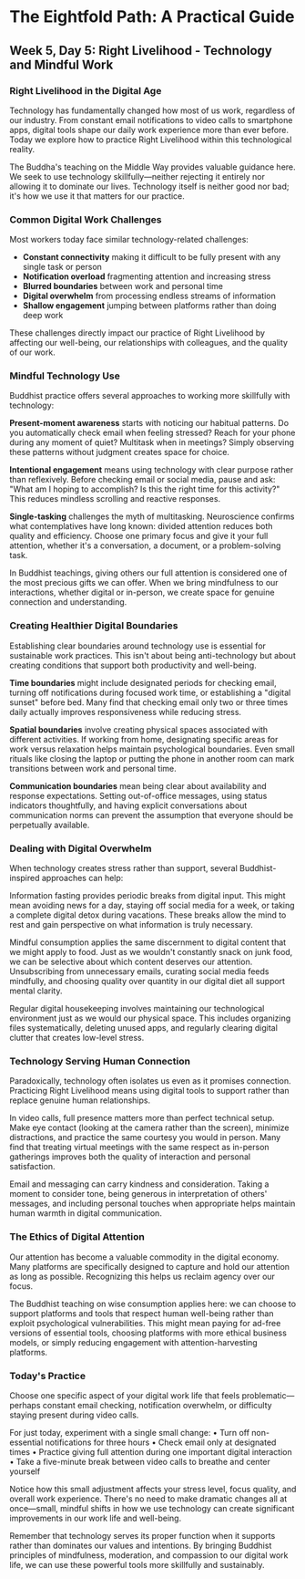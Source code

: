 # The Eightfold Path: A Practical Guide
## Week 5, Day 5: Right Livelihood - Technology and Mindful Work

### Right Livelihood in the Digital Age

Technology has fundamentally changed how most of us work, regardless of our industry. From constant email notifications to video calls to smartphone apps, digital tools shape our daily work experience more than ever before. Today we explore how to practice Right Livelihood within this technological reality.

The Buddha's teaching on the Middle Way provides valuable guidance here. We seek to use technology skillfully—neither rejecting it entirely nor allowing it to dominate our lives. Technology itself is neither good nor bad; it's how we use it that matters for our practice.

### Common Digital Work Challenges

Most workers today face similar technology-related challenges:

- **Constant connectivity** making it difficult to be fully present with any single task or person
- **Notification overload** fragmenting attention and increasing stress
- **Blurred boundaries** between work and personal time
- **Digital overwhelm** from processing endless streams of information
- **Shallow engagement** jumping between platforms rather than doing deep work

These challenges directly impact our practice of Right Livelihood by affecting our well-being, our relationships with colleagues, and the quality of our work.

### Mindful Technology Use

Buddhist practice offers several approaches to working more skillfully with technology:

**Present-moment awareness** starts with noticing our habitual patterns. Do you automatically check email when feeling stressed? Reach for your phone during any moment of quiet? Multitask when in meetings? Simply observing these patterns without judgment creates space for choice.

**Intentional engagement** means using technology with clear purpose rather than reflexively. Before checking email or social media, pause and ask: "What am I hoping to accomplish? Is this the right time for this activity?" This reduces mindless scrolling and reactive responses.

**Single-tasking** challenges the myth of multitasking. Neuroscience confirms what contemplatives have long known: divided attention reduces both quality and efficiency. Choose one primary focus and give it your full attention, whether it's a conversation, a document, or a problem-solving task.

In Buddhist teachings, giving others our full attention is considered one of the most precious gifts we can offer. When we bring mindfulness to our interactions, whether digital or in-person, we create space for genuine connection and understanding.

### Creating Healthier Digital Boundaries

Establishing clear boundaries around technology use is essential for sustainable work practices. This isn't about being anti-technology but about creating conditions that support both productivity and well-being.

**Time boundaries** might include designated periods for checking email, turning off notifications during focused work time, or establishing a "digital sunset" before bed. Many find that checking email only two or three times daily actually improves responsiveness while reducing stress.

**Spatial boundaries** involve creating physical spaces associated with different activities. If working from home, designating specific areas for work versus relaxation helps maintain psychological boundaries. Even small rituals like closing the laptop or putting the phone in another room can mark transitions between work and personal time.

**Communication boundaries** mean being clear about availability and response expectations. Setting out-of-office messages, using status indicators thoughtfully, and having explicit conversations about communication norms can prevent the assumption that everyone should be perpetually available.

### Dealing with Digital Overwhelm

When technology creates stress rather than support, several Buddhist-inspired approaches can help:

Information fasting provides periodic breaks from digital input. This might mean avoiding news for a day, staying off social media for a week, or taking a complete digital detox during vacations. These breaks allow the mind to rest and gain perspective on what information is truly necessary.

Mindful consumption applies the same discernment to digital content that we might apply to food. Just as we wouldn't constantly snack on junk food, we can be selective about which content deserves our attention. Unsubscribing from unnecessary emails, curating social media feeds mindfully, and choosing quality over quantity in our digital diet all support mental clarity.

Regular digital housekeeping involves maintaining our technological environment just as we would our physical space. This includes organizing files systematically, deleting unused apps, and regularly clearing digital clutter that creates low-level stress.

### Technology Serving Human Connection

Paradoxically, technology often isolates us even as it promises connection. Practicing Right Livelihood means using digital tools to support rather than replace genuine human relationships.

In video calls, full presence matters more than perfect technical setup. Make eye contact (looking at the camera rather than the screen), minimize distractions, and practice the same courtesy you would in person. Many find that treating virtual meetings with the same respect as in-person gatherings improves both the quality of interaction and personal satisfaction.

Email and messaging can carry kindness and consideration. Taking a moment to consider tone, being generous in interpretation of others' messages, and including personal touches when appropriate helps maintain human warmth in digital communication.

### The Ethics of Digital Attention

Our attention has become a valuable commodity in the digital economy. Many platforms are specifically designed to capture and hold our attention as long as possible. Recognizing this helps us reclaim agency over our focus.

The Buddhist teaching on wise consumption applies here: we can choose to support platforms and tools that respect human well-being rather than exploit psychological vulnerabilities. This might mean paying for ad-free versions of essential tools, choosing platforms with more ethical business models, or simply reducing engagement with attention-harvesting platforms.

### Today's Practice

Choose one specific aspect of your digital work life that feels problematic—perhaps constant email checking, notification overwhelm, or difficulty staying present during video calls.

For just today, experiment with a single small change:
• Turn off non-essential notifications for three hours
• Check email only at designated times
• Practice giving full attention during one important digital interaction
• Take a five-minute break between video calls to breathe and center yourself

Notice how this small adjustment affects your stress level, focus quality, and overall work experience. There's no need to make dramatic changes all at once—small, mindful shifts in how we use technology can create significant improvements in our work life and well-being.

Remember that technology serves its proper function when it supports rather than dominates our values and intentions. By bringing Buddhist principles of mindfulness, moderation, and compassion to our digital work life, we can use these powerful tools more skillfully and sustainably.
